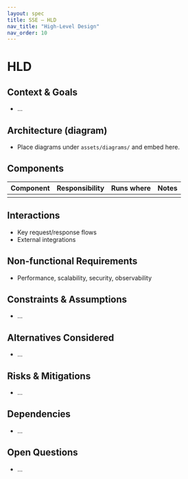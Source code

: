 ```yaml
---
layout: spec
title: SSE — HLD
nav_title: "High-Level Design"
nav_order: 10
---
```

# HLD
## Context & Goals
- …

## Architecture (diagram)
- Place diagrams under `assets/diagrams/` and embed here.

## Components
| Component | Responsibility | Runs where | Notes |
|---|---|---|---|
|   |   |   |   |

## Interactions
- Key request/response flows
- External integrations

## Non-functional Requirements
- Performance, scalability, security, observability

## Constraints & Assumptions
- …

## Alternatives Considered
- …

## Risks & Mitigations
- …

## Dependencies
- …

## Open Questions
- …
